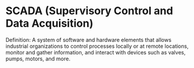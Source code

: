 # SCADA (Supervisory Control and Data Acquisition)

Definition: A system of software and hardware elements that allows industrial organizations to control processes locally or at remote locations, monitor and gather information, and interact with devices such as valves, pumps, motors, and more.